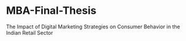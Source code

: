 # MBA-Final-Thesis
The Impact of Digital Marketing Strategies on Consumer Behavior in the Indian Retail Sector
